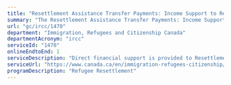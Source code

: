 ```yaml
---
title: "Resettlement Assistance Transfer Payments: Income Support to Refugees in Canada"
summary: "The Resettlement Assistance Transfer Payments: Income Support to Refugees in Canada service from Immigration, Refugees and Citizenship Canada is available end-to-end online, according to the GC Service Inventory."
url: "gc/ircc/1470"
department: "Immigration, Refugees and Citizenship Canada"
departmentAcronym: "ircc"
serviceId: "1470"
onlineEndtoEnd: 1
serviceDescription: "Direct financial support is provided to Resettlement Assistance Program clients including government-assisted refugees, privately sponsored refugees in blended initiatives and persons in refugee-like situations admitted to Canada."
serviceUrl: "https://www.canada.ca/en/immigration-refugees-citizenship/services/refugees/help-within-canada/government-assisted-refugee-program/providers.html"
programDescription: "Refugee Resettlement"
---
```

